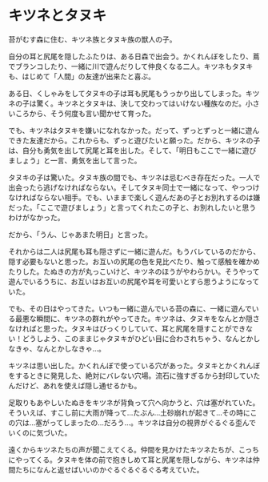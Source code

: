 # キツネとタヌキ

苔がむす森に住む、キツネ族とタヌキ族の獣人の子。

自分の耳と尻尾を隠したふたりは、ある日森で出会う。かくれんぼをしたり、蔦でブランコしたり、一緒に川で遊んだりして仲良くなる二人。キツネもタヌキも、はじめて「人間」の友達が出来たと喜ぶ。

ある日、くしゃみをしてタヌキの子は耳も尻尾もうっかり出してしまった。キツネの子は驚く。キツネとタヌキは、決して交わってはいけない種族なのだ。小さいころから、そう何度も言い聞かせて育った。

でも、キツネはタヌキを嫌いになれなかった。だって、ずっとずっと一緒に遊んできた友達だから。これからも、ずっと遊びたいと願った。だから、キツネの子は、自分も勇気を出して尻尾と耳を出した。そして、「明日もここで一緒に遊びましょう」と一言、勇気を出して言った。

タヌキの子は驚いた。タヌキ族の間でも、キツネは忌むべき存在だった。一人で出会ったら逃げなければならない。そしてタヌキ同士で一緒になって、やっつけなければならない相手。でも、いままで楽しく遊んだあの子とお別れするのは嫌だった。「ここで遊びましょう」と言ってくれたこの子と、お別れしたいと思うわけがなかった。

だから、「うん、じゃあまた明日」と言った。

それからは二人は尻尾も耳も隠さずに一緒に遊んだ。もうバレているのだから、隠す必要もないと思った。お互いの尻尾の色を見比べたり、触って感触を確かめたりした。たぬきの方が丸っこいけど、キツネのほうがやわらかい。そうやって遊んでいるうちに、お互いはお互いの尻尾や耳を可愛いとすら思うようになっていた。

でも、その日はやってきた。いつも一緒に遊んでいる苔の森に、一緒に遊んでいる最悪な瞬間に、キツネの群れがやってきた。キツネは、タヌキをなんとか隠さなければと思った。タヌキはびっくりしていて、耳と尻尾を隠すことができない！どうしよう、このままじゃタヌキがひどい目に合わされちゃう、なんとかしなきゃ、なんとかしなきゃ…。

キツネは思い出した。かくれんぼで使っている穴があった。タヌキとかくれんぼをするときに発見した、絶対にバレない穴場。流石に強すぎるから封印していたんだけど、あれを使えば隠し通せるかも。

足取りもあやしいたぬきをキツネが背負って穴へ向かうと、穴は塞がれていた。そういえば、すこし前に大雨が降って…たぶん…土砂崩れが起きて…その時にこの穴は…塞がってしまったの…だろう…。キツネは自分の視界がぐるぐる歪んでいくのに気づいた。

遠くからキツネたちの声が聞こえてくる。仲間を見かけたキツネたちが、こっちにやってくる。タヌキを体の前で抱きしめて耳と尻尾を隠しながら、キツネは仲間たちになんと返せばいいのかぐるぐるぐるぐる考えていた。
